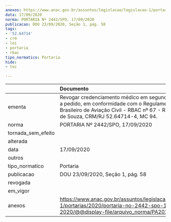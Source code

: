 ```yaml
---
anexos: https://www.anac.gov.br/assuntos/legislacao/legislacao-1/portarias/2020/portaria-no-2442-spo-17-09-2020/@@display-file/arquivo_norma/PA2020-2442.pdf
data: 17/09/2020
norma: PORTARIA Nº 2442/SPO, 17/09/2020
publicacao: DOU 23/09/2020, Seção 1, pág. 58
tags:
- '52.64714'
- crm
- lei
- portaria
- rbac
tipo_normatico: Portaria
hide: 
- toc 
 
---
```


|                    | Documento                                                                                                                                                                                    |
|:-------------------|:---------------------------------------------------------------------------------------------------------------------------------------------------------------------------------------------|
| ementa             | Revogar credenciamento médico em segundo endereço, a pedido, em conformidade com o Regulamento Brasileiro de Aviação Civil - RBAC nº 67 - Rolland Duarte de Souza, CRM/RJ 52.64714-4, MC 94. |
| norma              | PORTARIA Nº 2442/SPO, 17/09/2020                                                                                                                                                             |
| tornada_sem_efeito |                                                                                                                                                                                              |
| alterada           |                                                                                                                                                                                              |
| data               | 17/09/2020                                                                                                                                                                                   |
| outros             |                                                                                                                                                                                              |
| tipo_normatico     | Portaria                                                                                                                                                                                     |
| publicacao         | DOU 23/09/2020, Seção 1, pág. 58                                                                                                                                                             |
| revogada           |                                                                                                                                                                                              |
| em_vigor           |                                                                                                                                                                                              |
| anexos             | https://www.anac.gov.br/assuntos/legislacao/legislacao-1/portarias/2020/portaria-no-2442-spo-17-09-2020/@@display-file/arquivo_norma/PA2020-2442.pdf                                         |